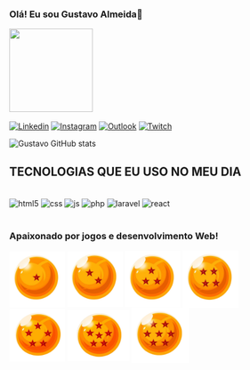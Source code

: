 ### Olá! Eu sou Gustavo Almeida👋
<div align="left">
  <img src="https://github.com/user-attachments/assets/34ea0bc0-aa46-4093-9fe6-00c09f2c782a" width="150px" height="150px" />
</div>

[![Linkedin](https://img.shields.io/badge/LinkedIn-0077B5?style=for-the-badge&logo=linkedin&logoColor=white)](https://www.linkedin.com/in/gustavo-almeida-390359266/)
[![Instagram](https://img.shields.io/badge/Instagram-E4405F?style=for-the-badge&logo=instagram&logoColor=white)](https://www.instagram.com/gustavo_almeida3/)
[![Outlook](https://img.shields.io/badge/Microsoft_Outlook-0078D4?style=for-the-badge&logo=microsoft-outlook&logoColor=white)](mailto:alm.gustavo@outlook.com)
[![Twitch](https://img.shields.io/badge/Twitch-9146FF?style=for-the-badge&logo=twitch&logoColor=white)](https://www.twitch.tv/odrkx)

![Gustavo GitHub stats](https://github-readme-stats.vercel.app/api?username=dev-alm&show_icons=true&theme=merko)

## TECNOLOGIAS QUE EU USO NO MEU DIA
<div style="display: inline_block"><br/>
<img align="center" alt="html5" src="https://img.shields.io/badge/HTML5-E34F26?style=for-the-badge&logo=html5&logoColor=white" />
<img align="center" alt="css" src="https://img.shields.io/badge/CSS3-1572B6?style=for-the-badge&logo=css3&logoColor=white" />
<img align="center" alt="js" src="https://img.shields.io/badge/JavaScript-F7DF1E?style=for-the-badge&logo=javascript&logoColor=black" />
<img align="center" alt="php" src="https://img.shields.io/badge/PHP-777BB4?style=for-the-badge&logo=php&logoColor=white" />
<img align="center" alt="laravel" src="https://img.shields.io/badge/Laravel-FF2D20?style=for-the-badge&logo=laravel&logoColor=white" />
<img align="center" alt="react" src="https://img.shields.io/badge/React-20232A?style=for-the-badge&logo=react&logoColor=61DAFB" />
</div><br/>

### Apaixonado por jogos e desenvolvimento Web!
<div align="left">
  <img align="center" alt="1-estrela" src="https://raw.githubusercontent.com/dev-alm/minhas-img-png/refs/heads/main/esferas-do-dragao/01-one-star.png" width="100px" height="100px" />
  <img align="center" alt="2-estrela" src="https://raw.githubusercontent.com/dev-alm/minhas-img-png/refs/heads/main/esferas-do-dragao/02-two-star.png" width="100px" height="100px" />
  <img align="center" alt="3-estrela" src="https://raw.githubusercontent.com/dev-alm/minhas-img-png/refs/heads/main/esferas-do-dragao/03-three-star.png" width="100px" height="101px" />
  <img align="center" alt="4-estrela" src="https://raw.githubusercontent.com/dev-alm/minhas-img-png/refs/heads/main/esferas-do-dragao/04-four-star.png" width="100px" height="103px" />
  <img align="center" alt="5-estrela" src="https://raw.githubusercontent.com/dev-alm/minhas-img-png/refs/heads/main/esferas-do-dragao/05-five-star.png" width="100px" height="94px" />
  <img align="center" alt="6-estrela" src="https://raw.githubusercontent.com/dev-alm/minhas-img-png/refs/heads/main/esferas-do-dragao/06-six-star.png" width="112px" height="92px" />
  <img align="center" alt="7-estrela" src="https://raw.githubusercontent.com/dev-alm/minhas-img-png/refs/heads/main/esferas-do-dragao/07-seven-star.png" width="103px" height="99px" />
</div>
